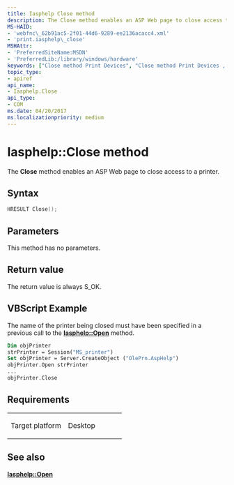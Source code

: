 ```yaml
---
title: Iasphelp Close method
description: The Close method enables an ASP Web page to close access to a printer.
MS-HAID:
- 'webfnc\_62b91ac5-2f01-44d6-9289-ee2136acacc4.xml'
- 'print.iasphelp\_close'
MSHAttr:
- 'PreferredSiteName:MSDN'
- 'PreferredLib:/library/windows/hardware'
keywords: ["Close method Print Devices", "Close method Print Devices , Iasphelp interface", "Iasphelp interface Print Devices , Close method"]
topic_type:
- apiref
api_name:
- Iasphelp.Close
api_type:
- COM
ms.date: 04/20/2017
ms.localizationpriority: medium
---
```


# Iasphelp::Close method


The **Close** method enables an ASP Web page to close access to a printer.

Syntax
------

```cpp
HRESULT Close();
```

Parameters
----------

This method has no parameters.

Return value
------------

The return value is always S\_OK.


## VBScript Example

The name of the printer being closed must have been specified in a previous call to the [**Iasphelp::Open**](iasphelp-open.md) method.

```vb
Dim objPrinter
strPrinter = Session("MS_printer")
Set objPrinter = Server.CreateObject ("OlePrn.AspHelp")
objPrinter.Open strPrinter
...
objPrinter.Close
```

Requirements
------------

<table>
<colgroup>
<col width="50%" />
<col width="50%" />
</colgroup>
<tbody>
<tr class="odd">
<td><p>Target platform</p></td>
<td>Desktop</td>
</tr>
</tbody>
</table>

## See also

[**Iasphelp::Open**](iasphelp-open.md)
